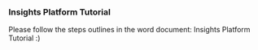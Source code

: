 ### Insights Platform Tutorial 
Please follow the steps outlines in the word document: Insights Platform Tutorial :)
